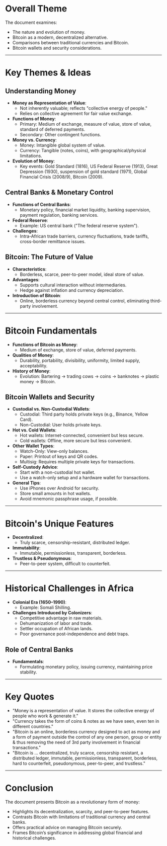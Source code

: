 # Overall Theme
The document examines:
- The nature and evolution of money.
- Bitcoin as a modern, decentralized alternative.
- Comparisons between traditional currencies and Bitcoin.
- Bitcoin wallets and security considerations.

---

# Key Themes & Ideas

## Understanding Money
- **Money as Representation of Value**:
  - Not inherently valuable; reflects "collective energy of people."
  - Relies on collective agreement for fair value exchange.
- **Functions of Money**:
  - Primary: Medium of exchange, measure of value, store of value, standard of deferred payments.
  - Secondary: Other contingent functions.
- **Money vs. Currency**:
  - Money: Intangible global system of value.
  - Currency: Tangible (notes, coins), with geographical/physical limitations.
- **Evolution of Money**:
  - Key events: Gold Standard (1816), US Federal Reserve (1913), Great Depression (1930), suspension of gold standard (1971), Global Financial Crisis (2008/9), Bitcoin (2009).

## Central Banks & Monetary Control
- **Functions of Central Banks**:
  - Monetary policy, financial market liquidity, banking supervision, payment regulation, banking services.
- **Federal Reserve**:
  - Example: US central bank ("The federal reserve system").
- **Challenges**:
  - Intra-African trade barriers, currency fluctuations, trade tariffs, cross-border remittance issues.

## Bitcoin: The Future of Value
- **Characteristics**:
  - Borderless, scarce, peer-to-peer model, ideal store of value.
- **Advantages**:
  - Supports cultural interaction without intermediaries.
  - Hedge against inflation and currency depreciation.
- **Introduction of Bitcoin**:
  - Online, borderless currency beyond central control, eliminating third-party involvement.

---

# Bitcoin Fundamentals
- **Functions of Bitcoin as Money**:
  - Medium of exchange, store of value, deferred payments.
- **Qualities of Money**:
  - Durability, portability, divisibility, uniformity, limited supply, acceptability.
- **History of Money**:
  - Evolution: Bartering → trading cows → coins → banknotes → plastic money → Bitcoin.

## Bitcoin Wallets and Security
- **Custodial vs. Non-Custodial Wallets**:
  - Custodial: Third party holds private keys (e.g., Binance, Yellow Card).
  - Non-Custodial: User holds private keys.
- **Hot vs. Cold Wallets**:
  - Hot wallets: Internet-connected, convenient but less secure.
  - Cold wallets: Offline, more secure but less convenient.
- **Other Wallet Types**:
  - Watch-Only: View-only balances.
  - Paper: Printout of keys and QR codes.
  - Multisig: Requires multiple private keys for transactions.
- **Self-Custody Advice**:
  - Start with a non-custodial hot wallet.
  - Use a watch-only setup and a hardware wallet for transactions.
- **General Tips**:
  - Use iPhones over Android for security.
  - Store small amounts in hot wallets.
  - Avoid mnemonic passphrase usage, if possible.

---

# Bitcoin's Unique Features
- **Decentralized**:
  - Truly scarce, censorship-resistant, distributed ledger.
- **Immutability**:
  - Immutable, permissionless, transparent, borderless.
- **Trustless & Pseudonymous**:
  - Peer-to-peer system, difficult to counterfeit.

---

# Historical Challenges in Africa
- **Colonial Era (1650–1990)**:
  - Example: Somali Shilling.
- **Challenges Introduced by Colonizers**:
  - Competitive advantage in raw materials.
  - Dehumanization of labor and trade.
  - Settler occupation of African lands.
  - Poor governance post-independence and debt traps.

## Role of Central Banks
- **Fundamentals**:
  - Formulating monetary policy, issuing currency, maintaining price stability.

---

# Key Quotes
- "Money is a representation of value. It stores the collective energy of people who work & generate it."
- "Currency takes the form of coins & notes as we have seen, even ten in different countries."
- "Bitcoin is an online, borderless currency designed to act as money and a form of payment outside the control of any one person, group or entity & thus removing the need of 3rd party involvement in financial transactions."
- "Bitcoin is ... decentralized, truly scarce, censorship resistant, a distributed ledger, immutable, permissionless, transparent, borderless, hard to counterfeit, pseudonymous, peer-to-peer, and trustless."

---

# Conclusion
The document presents Bitcoin as a revolutionary form of money:
- Highlights its decentralization, scarcity, and peer-to-peer features.
- Contrasts Bitcoin with limitations of traditional currency and central banks.
- Offers practical advice on managing Bitcoin securely.
- Frames Bitcoin’s significance in addressing global financial and historical challenges.
